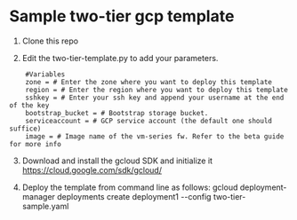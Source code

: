 # Sample two-tier gcp template

1. Clone this repo

2. Edit the two-tier-template.py to add your parameters.
```
    #Variables
    zone = # Enter the zone where you want to deploy this template
    region = # Enter the region where you want to deploy this template
    sshkey = # Enter your ssh key and append your username at the end of the key
    bootstrap_bucket = # Bootstrap storage bucket.
    serviceaccount = # GCP service account (the default one should suffice)
    image = # Image name of the vm-series fw. Refer to the beta guide for more info
```

3. Download and install the gcloud SDK and initialize it https://cloud.google.com/sdk/gcloud/

4. Deploy the template from command line as follows:
    gcloud deployment-manager deployments create deployment1 --config two-tier-sample.yaml

